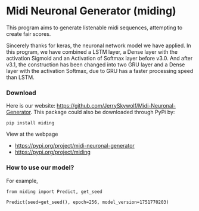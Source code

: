 # Midi Neuronal Generator (miding)

This program aims to generate listenable midi sequences, attempting to create fair scores.

Sincerely thanks for keras, the neuronal network model we have applied.
In this program, we have combined a LSTM layer, a Dense layer with the activation Sigmoid and an Activation of Softmax layer before v3.0.
And after v3.1, the construction has been changed into two GRU layer and a Dense layer with the activation Softmax, due to GRU has a faster processing speed than LSTM.

### Download

Here is our website: https://github.com/JerrySkywolf/Midi-Neuronal-Generator.
This package could also be downloaded through PyPi by:

`pip install miding`

View at the webpage
* https://pypi.org/project/midi-neuronal-generator
* https://pypi.org/project/miding

### How to use our model?

For example,

`from miding import Predict, get_seed`

`Predict(seed=get_seed(), epoch=256, model_version=1751770203)`



 
